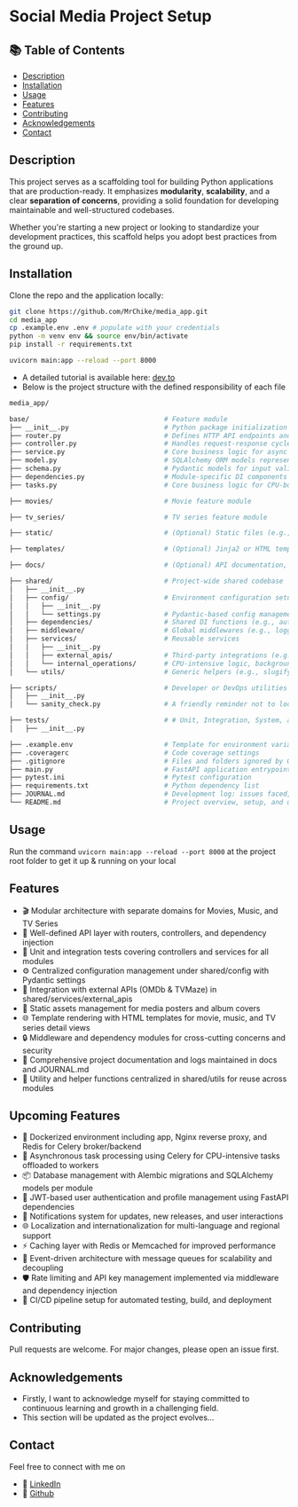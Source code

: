 # Social Media Project Setup

## 📚 Table of Contents

- [Description](#description)
- [Installation](#installation)
- [Usage](#usage)
- [Features](#features)
- [Contributing](#contributing)
- [Acknowledgements](#acknowledgements)
- [Contact](#contact)

## Description

This project serves as a scaffolding tool for building Python applications that are production-ready. It emphasizes **modularity**, **scalability**, and a clear **separation of concerns**, providing a solid foundation for developing maintainable and well-structured codebases.

Whether you're starting a new project or looking to standardize your development practices, this scaffold helps you adopt best practices from the ground up.

## Installation

Clone the repo and the application locally:

```bash
git clone https://github.com/MrChike/media_app.git
cd media_app
cp .example.env .env # populate with your credentials
python -m venv env && source env/bin/activate
pip install -r requirements.txt

uvicorn main:app --reload --port 8000
```

- A detailed tutorial is available here: [dev.to](https://dev.to/mrchike/fastapi-production-setup-design-deploy-like-an-expert-33df-temp-slug-5223981?preview=c1f5e43c7d8be3ed902759d1727849e00394354239b51c2ae26ef9cf0c3ce26443209cffa5527906258469f954e73a8eebc7f090d5449bcf5d192d1d)
- Below is the project structure with the defined responsibility of each file

```bash
media_app/

base/                                  # Feature module
├── __init__.py                        # Python package initialization
├── router.py                          # Defines HTTP API endpoints and maps them to controller functions
├── controller.py                      # Handles request-response cycle; delegates business logic to services
├── service.py                         # Core business logic for async I/O operations
├── model.py                           # SQLAlchemy ORM models representing database tables
├── schema.py                          # Pydantic models for input validation and output serialization
├── dependencies.py                    # Module-specific DI components like authentication and DB sessions
├── tasks.py                           # Core business logic for CPU-bound operations

├── movies/                            # Movie feature module

├── tv_series/                         # TV series feature module

├── static/                            # (Optional) Static files (e.g., images, CSS)

├── templates/                         # (Optional) Jinja2 or HTML templates for frontend rendering

├── docs/                              # (Optional) API documentation, design specs, or OpenAPI enhancements

├── shared/                            # Project-wide shared codebase
│   ├── __init__.py
│   ├── config/                        # Environment configuration setup
│   │   ├── __init__.py
│   │   └── settings.py                # Pydantic-based config management
│   ├── dependencies/                  # Shared DI functions (e.g., auth, DB session)
│   ├── middleware/                    # Global middlewares (e.g., logging, error handling)
│   ├── services/                      # Reusable services
│   │   ├── __init__.py
│   │   ├── external_apis/             # Third-party integrations (e.g., TMDB, IMDB)
│   │   └── internal_operations/       # CPU-intensive logic, background tasks
│   └── utils/                         # Generic helpers (e.g., slugify, formatters)

├── scripts/                           # Developer or DevOps utilities
│   ├── __init__.py
│   └── sanity_check.py                # A friendly reminder not to loose your mind while debugging

├── tests/                             # # Unit, Integration, System, and End-to-End (E2E) tests for app modules
│   ├── __init__.py

├── .example.env                       # Template for environment variables (e.g., DB_URL, API_KEY)
├── .coveragerc                        # Code coverage settings
├── .gitignore                         # Files and folders ignored by Git
├── main.py                            # FastAPI application entrypoint
├── pytest.ini                         # Pytest configuration
├── requirements.txt                   # Python dependency list
├── JOURNAL.md                         # Development log: issues faced, solutions, and resources
└── README.md                          # Project overview, setup, and usage
```

## Usage

Run the command `uvicorn main:app --reload --port 8000` at the project root folder to get it up & running on your local

## Features

- 🎬 Modular architecture with separate domains for Movies, Music, and TV Series
- 🧩 Well-defined API layer with routers, controllers, and dependency injection
- 🧪 Unit and integration tests covering controllers and services for all modules
- ⚙️ Centralized configuration management under shared/config with Pydantic settings
- 🔗 Integration with external APIs (OMDb & TVMaze) in shared/services/external_apis
- 📁 Static assets management for media posters and album covers
- 🌐 Template rendering with HTML templates for movie, music, and TV series detail views
- 🔒 Middleware and dependency modules for cross-cutting concerns and security
- 📜 Comprehensive project documentation and logs maintained in docs and JOURNAL.md
- 🔧 Utility and helper functions centralized in shared/utils for reuse across modules

## Upcoming Features

- 🐳 Dockerized environment including app, Nginx reverse proxy, and Redis for Celery broker/backend
- 🚀 Asynchronous task processing using Celery for CPU-intensive tasks offloaded to workers
- 📦 Database management with Alembic migrations and SQLAlchemy models per module
- 🎯 JWT-based user authentication and profile management using FastAPI dependencies
- 🔔 Notifications system for updates, new releases, and user interactions
- 🌐 Localization and internationalization for multi-language and regional support
- ⚡ Caching layer with Redis or Memcached for improved performance
- 🔗 Event-driven architecture with message queues for scalability and decoupling
- 🛡️ Rate limiting and API key management implemented via middleware and dependency injection
- 🚀 CI/CD pipeline setup for automated testing, build, and deployment

## Contributing

Pull requests are welcome. For major changes, please open an issue first.

## Acknowledgements

- Firstly, I want to acknowledge myself for staying committed to continuous learning and growth in a challenging field.
- This section will be updated as the project evolves...

## Contact

Feel free to connect with me on

- 💼 [LinkedIn](https://www.linkedin.com/in/chikeegonu/)
- 🐙 [Github](https://github.com/MrChike)
